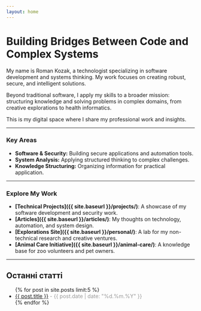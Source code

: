 ```yaml
---
layout: home
---
```


# Building Bridges Between Code and Complex Systems

My name is Roman Kozak, a technologist specializing in software development and systems thinking. My work focuses on creating robust, secure, and intelligent solutions.

Beyond traditional software, I apply my skills to a broader mission: structuring knowledge and solving problems in complex domains, from creative explorations to health informatics.

This is my digital space where I share my professional work and insights.

---

### Key Areas

* **Software & Security:** Building secure applications and automation tools.
* **System Analysis:** Applying structured thinking to complex challenges.
* **Knowledge Structuring:** Organizing information for practical application.

---

### Explore My Work

* **[Technical Projects]({{ site.baseurl }}/projects/)**: A showcase of my software development and security work.
* **[Articles]({{ site.baseurl }}/articles/)**: My thoughts on technology, automation, and system design.
* **[Explorations Site]({{ site.baseurl }}/personal/)**: A lab for my non-technical research and creative ventures.
* **[Animal Care Initiative]({{ site.baseurl }}/animal-care/)**: A knowledge base for zoo volunteers and pet owners.

---

## Останні статті

<ul>
  {% for post in site.posts limit:5 %}
    <li>
      <a href="{{ post.url | relative_url }}">{{ post.title }}</a>
      <span style="color: #999;">- {{ post.date | date: "%d.%m.%Y" }}</span>
    </li>
  {% endfor %}
</ul>